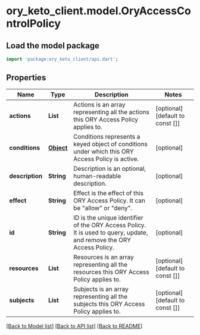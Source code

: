 # ory_keto_client.model.OryAccessControlPolicy

## Load the model package
```dart
import 'package:ory_keto_client/api.dart';
```

## Properties
Name | Type | Description | Notes
------------ | ------------- | ------------- | -------------
**actions** | **List<String>** | Actions is an array representing all the actions this ORY Access Policy applies to. | [optional] [default to const []]
**conditions** | [**Object**](.md) | Conditions represents a keyed object of conditions under which this ORY Access Policy is active. | [optional] 
**description** | **String** | Description is an optional, human-readable description. | [optional] 
**effect** | **String** | Effect is the effect of this ORY Access Policy. It can be \"allow\" or \"deny\". | [optional] 
**id** | **String** | ID is the unique identifier of the ORY Access Policy. It is used to query, update, and remove the ORY Access Policy. | [optional] 
**resources** | **List<String>** | Resources is an array representing all the resources this ORY Access Policy applies to. | [optional] [default to const []]
**subjects** | **List<String>** | Subjects is an array representing all the subjects this ORY Access Policy applies to. | [optional] [default to const []]

[[Back to Model list]](../README.md#documentation-for-models) [[Back to API list]](../README.md#documentation-for-api-endpoints) [[Back to README]](../README.md)


